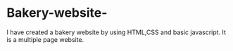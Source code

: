 # Bakery-website-
I have created a bakery website by using HTML,CSS and basic javascript. It is a multiple page website.
